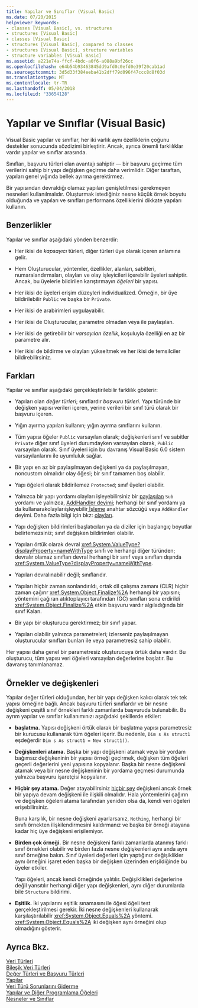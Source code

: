 ```yaml
---
title: Yapılar ve Sınıflar (Visual Basic)
ms.date: 07/20/2015
helpviewer_keywords:
- classes [Visual Basic], vs. structures
- structures [Visual Basic]
- classes [Visual Basic]
- structures [Visual Basic], compared to classes
- structures [Visual Basic], structure variables
- structure variables [Visual Basic]
ms.assetid: a221e74a-ffcf-4bdc-a0f6-a088a9bf26cc
ms.openlocfilehash: e64b54b93463845dd9afd0c0efd0e39f20cab1ad
ms.sourcegitcommit: 3d5d33f384eeba41b2dff79d096f47ccc8d8f03d
ms.translationtype: MT
ms.contentlocale: tr-TR
ms.lasthandoff: 05/04/2018
ms.locfileid: "33654128"
---
```

# <a name="structures-and-classes-visual-basic"></a>Yapılar ve Sınıflar (Visual Basic)
Visual Basic yapılar ve sınıflar, her iki varlık aynı özelliklerin çoğunu destekler sonucunda sözdizimi birleştirir. Ancak, ayrıca önemli farklılıklar vardır yapılar ve sınıflar arasında.  
  
 Sınıfları, başvuru türleri olan avantajı sahiptir — bir başvuru geçirme tüm verilerini sahip bir yapı değişken geçirme daha verimlidir. Diğer taraftan, yapıları genel yığında bellek ayırma gerektirmez.  
  
 Bir yapısından devraldığı olamaz yapıları genişletilmesi gerekmeyen nesneleri kullanılmalıdır. Oluşturmak istediğiniz nesne küçük örnek boyutu olduğunda ve yapıları ve sınıfları performans özelliklerini dikkate yapıları kullanın.  
  
## <a name="similarities"></a>Benzerlikler  
 Yapılar ve sınıflar aşağıdaki yönden benzerdir:  
  
-   Her ikisi de *kapsayıcı* türleri, diğer türleri üye olarak içeren anlamına gelir.  
  
-   Hem Oluşturucular, yöntemler, özellikler, alanları, sabitleri, numaralandırmaları, olayları ve olay işleyicileri içerebilir üyeleri sahiptir. Ancak, bu üyelerle bildirilen karıştırmayın *öğeleri* bir yapısı.  
  
-   Her ikisi de üyeleri erişim düzeyleri individualized. Örneğin, bir üye bildirilebilir `Public` ve başka bir `Private`.  
  
-   Her ikisi de arabirimleri uygulayabilir.  
  
-   Her ikisi de Oluşturucular, parametre olmadan veya ile paylaşılan.  
  
-   Her ikisi de getirebilir bir *varsayılan özellik*, koşuluyla özelliği en az bir parametre alır.  
  
-   Her ikisi de bildirme ve olayları yükseltmek ve her ikisi de temsilciler bildirebilirsiniz.  
  
## <a name="differences"></a>Farkları  
 Yapılar ve sınıflar aşağıdaki gerçekleştirilebilir farklılık gösterir:  
  
-   Yapıları olan *değer türleri*; sınıflardır *başvuru türleri*. Yapı türünde bir değişken yapısı verileri içeren, yerine verileri bir sınıf türü olarak bir başvuru içeren.  
  
-   Yığın ayırma yapıları kullanın; yığın ayırma sınıflarını kullanın.  
  
-   Tüm yapısı öğeler `Public` varsayılan olarak; değişkenleri sınıf ve sabitler `Private` diğer sınıf üyeleri durumdayken varsayılan olarak, `Public` varsayılan olarak. Sınıf üyeleri için bu davranış Visual Basic 6.0 sistem varsayılanlarını ile uyumluluk sağlar.  
  
-   Bir yapı en az bir paylaşılmayan değişkeni ya da paylaşılmayan, noncustom olmalıdır olay öğesi; bir sınıf tamamen boş olabilir.  
  
-   Yapı öğeleri olarak bildirilemez `Protected`; sınıf üyeleri olabilir.  
  
-   Yalnızca bir yapı yordamı olayları işleyebilirsiniz bir [paylaşılan](../../../../visual-basic/language-reference/modifiers/shared.md) `Sub` yordamı ve yalnızca, [AddHandler deyimi](../../../../visual-basic/language-reference/statements/addhandler-statement.md); herhangi bir sınıf yordamı ya da kullanarakolaylarıişleyebilir[ İşleme](../../../../visual-basic/language-reference/statements/handles-clause.md) anahtar sözcüğü veya `AddHandler` deyimi. Daha fazla bilgi için bkz: [olayları](../../../../visual-basic/programming-guide/language-features/events/index.md).  
  
-   Yapı değişken bildirimleri başlatıcıları ya da diziler için başlangıç boyutlar belirtemezsiniz; sınıf değişken bildirimleri olabilir.  
  
-   Yapıları örtük olarak devral <xref:System.ValueType?displayProperty=nameWithType> sınıfı ve herhangi diğer türünden; devralır olamaz sınıfları devral herhangi bir sınıf veya sınıfları dışında <xref:System.ValueType?displayProperty=nameWithType>.  
  
-   Yapıları devralınabilir değil; sınıflarıdır.  
  
-   Yapıları hiçbir zaman sonlandırıldı, ortak dil çalışma zamanı (CLR) hiçbir zaman çağırır <xref:System.Object.Finalize%2A> herhangi bir yapısını; yöntemini çağıran atıktoplayıcı tarafından (GC) sınıfları sona erdirildi <xref:System.Object.Finalize%2A> etkin başvuru vardır algıladığında bir sınıf Kalan.  
  
-   Bir yapı bir oluşturucu gerektirmez; bir sınıf yapar.  
  
-   Yapıları olabilir yalnızca parametreleri; izlerseniz paylaşılmayan oluşturucular sınıfları bunları ile veya parametresiz sahip olabilir.  
  
 Her yapısı daha genel bir parametresiz oluşturucuya örtük daha vardır. Bu oluşturucu, tüm yapısı veri öğeleri varsayılan değerlerine başlatır. Bu davranış tanımlanamaz.  
  
## <a name="instances-and-variables"></a>Örnekler ve değişkenleri  
 Yapılar değer türleri olduğundan, her bir yapı değişken kalıcı olarak tek tek yapısı örneğine bağlı. Ancak başvuru türleri sınıflardır ve bir nesne değişkeni çeşitli sınıf örnekleri farklı zamanlarda başvuruda bulunabilir. Bu ayrım yapılar ve sınıflar kullanımınızı aşağıdaki şekillerde etkiler:  
  
-   **başlatma.** Yapısı değişkeni örtük olarak bir başlatma yapısı parametresiz bir kurucusu kullanarak tüm öğeleri içerir. Bu nedenle, `Dim s As struct1` eşdeğerdir `Dim s As struct1 = New struct1()`.  
  
-   **Değişkenleri atama.** Başka bir yapı değişkeni atamak veya bir yordam bağımsız değişkeninin bir yapısı örneği geçirmek, değişken tüm öğeleri geçerli değerlerini yeni yapısına kopyalanır. Başka bir nesne değişkeni atamak veya bir nesne değişkeninin bir yordama geçmesi durumunda yalnızca başvuru işaretçisi kopyalanır.  
  
-   **Hiçbir şey atama.** Değer atayabilirsiniz [hiçbir şey](../../../../visual-basic/language-reference/nothing.md) değişkeni ancak örnek bir yapıya devam değişkeni ile ilişkili olmalıdır. Hala yöntemlerini çağırın ve değişken öğeleri atama tarafından yeniden olsa da, kendi veri öğeleri erişebilirsiniz.  
  
     Buna karşılık, bir nesne değişkeni ayarlarsanız, `Nothing`, herhangi bir sınıfı örnekten ilişkilendirmesini kaldırmanız ve başka bir örneği atayana kadar hiç üye değişkeni erişilemiyor.  
  
-   **Birden çok örneği.** Bir nesne değişkeni farklı zamanlarda atanmış farklı sınıf örnekleri olabilir ve birden fazla nesne değişkenleri aynı anda aynı sınıf örneğine bakın. Sınıf üyeleri değerleri için yaptığınız değişiklikler aynı örneğini işaret eden başka bir değişken üzerinden erişildiğinde bu üyeler etkiler.  
  
     Yapı öğeleri, ancak kendi örneğinde yalıtılır. Değişiklikleri değerlerine değil yansıtılır herhangi diğer yapı değişkenleri, aynı diğer durumlarda bile `Structure` bildirimi.  
  
-   **Eşitlik.** İki yapılarını eşitlik sınamasını ile öğesi öğeli test gerçekleştirilmesi gerekir. İki nesne değişkenleri kullanarak karşılaştırılabilir <xref:System.Object.Equals%2A> yöntemi. <xref:System.Object.Equals%2A> iki değişken aynı örneğini olup olmadığını gösterir.  
  
## <a name="see-also"></a>Ayrıca Bkz.  
 [Veri Türleri](../../../../visual-basic/programming-guide/language-features/data-types/index.md)  
 [Bileşik Veri Türleri](../../../../visual-basic/programming-guide/language-features/data-types/composite-data-types.md)  
 [Değer Türleri ve Başvuru Türleri](../../../../visual-basic/programming-guide/language-features/data-types/value-types-and-reference-types.md)  
 [Yapılar](../../../../visual-basic/programming-guide/language-features/data-types/structures.md)  
 [Veri Türü Sorunlarını Giderme](../../../../visual-basic/programming-guide/language-features/data-types/troubleshooting-data-types.md)  
 [Yapılar ve Diğer Programlama Öğeleri](../../../../visual-basic/programming-guide/language-features/data-types/structures-and-other-programming-elements.md)  
 [Nesneler ve Sınıflar](../../../../visual-basic/programming-guide/language-features/objects-and-classes/index.md)
